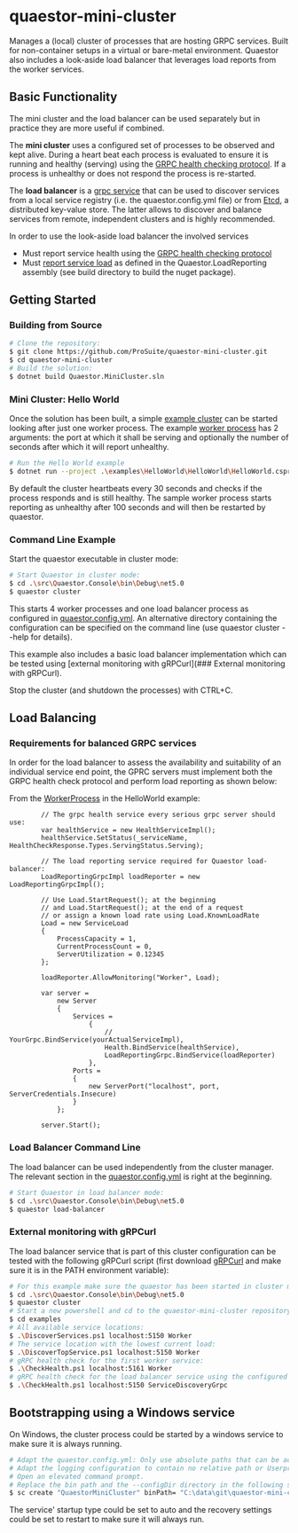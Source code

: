 # quaestor-mini-cluster
Manages a (local) cluster of processes that are hosting GRPC services. Built for non-container setups in a virtual or bare-metal environment. Quaestor also includes a look-aside load balancer that leverages load reports from the worker services.

## Basic Functionality

The mini cluster and the load balancer can be used separately but in practice they are more useful if combined.

The **mini cluster** uses a configured set of processes to be observed and kept alive. During a heart beat each process is evaluated to ensure it is running and healthy (serving) using the [GRPC health checking protocol](https://github.com/grpc/grpc/blob/master/doc/health-checking.md). If a process is unhealthy or does not respond the process is re-started.

The **load balancer** is a [grpc service](https://github.com/ProSuite/quaestor-mini-cluster/blob/main/src/Quaestor.ServiceDiscovery/service_discovery.proto) that can be used to discover services from a local service registry (i.e. the quaestor.config.yml file) or from [Etcd](https://etcd.io/), a distributed key-value store. The latter allows to discover and balance services from remote, independent clusters and is highly recommended.

In order to use the look-aside load balancer the involved services 

- Must report service health using the [GRPC health checking protocol](https://github.com/grpc/grpc/blob/master/doc/health-checking.md)
- Must [report service load](https://github.com/ProSuite/quaestor-mini-cluster/blob/main/src/Quaestor.LoadReporting/load_reporting.proto) as defined in the Quaestor.LoadReporting assembly (see build directory to build the nuget package).

## Getting Started

### Building from Source

```sh
# Clone the repository:
$ git clone https://github.com/ProSuite/quaestor-mini-cluster.git
$ cd quaestor-mini-cluster
# Build the solution:
$ dotnet build Quaestor.MiniCluster.sln
```

### Mini Cluster: Hello World

Once the solution has been built, a simple [example cluster](https://github.com/ProSuite/quaestor-mini-cluster/blob/main/examples/HelloWorld/HelloWorld/Program.cs) can be started looking after just one worker process. The example [worker process](https://github.com/ProSuite/quaestor-mini-cluster/blob/main/examples/HelloWorld/WorkerProcess/Program.cs) has 2 arguments: the port at which it shall be serving and optionally the number of seconds after which it will report unhealthy.

```sh
# Run the Hello World example
$ dotnet run --project .\examples\HelloWorld\HelloWorld\HelloWorld.csproj
```

By default the cluster heartbeats every 30 seconds and checks if the process responds and is still healthy. The sample worker process starts reporting as unhealthy after 100 seconds and will then be restarted by quaestor.

### Command Line Example

Start the quaestor executable in cluster mode:

```sh
# Start Quaestor in cluster mode:
$ cd .\src\Quaestor.Console\bin\Debug\net5.0
$ quaestor cluster
```
This starts 4 worker processes and one load balancer process as configured in [quaestor.config.yml](https://github.com/ProSuite/quaestor-mini-cluster/blob/main/src/Quaestor.Console/quaestor.config.yml). An alternative directory containing the configuration can be specified on the command line (use quaestor cluster --help for details).

This example also includes a basic load balancer implementation which can be tested using [external monitoring with gRPCurl](### External monitoring with gRPCurl).

Stop the cluster (and shutdown the processes) with CTRL+C.

## Load Balancing

### Requirements for balanced GRPC services

In order for the load balancer to assess the availability and suitability of an individual service end point, the GPRC servers must implement both the GRPC health check protocol and perform load reporting as shown below:

From the [WorkerProcess](https://github.com/ProSuite/quaestor-mini-cluster/blob/main/examples/HelloWorld/WorkerProcess/Program.cs) in the HelloWorld example:

			// The grpc health service every serious grpc server should use:
			var healthService = new HealthServiceImpl();
			healthService.SetStatus(_serviceName, HealthCheckResponse.Types.ServingStatus.Serving);
	
			// The load reporting service required for Quaestor load-balancer:
			LoadReportingGrpcImpl loadReporter = new LoadReportingGrpcImpl();
	
			// Use Load.StartRequest(); at the beginning
			// and Load.StartRequest(); at the end of a request
			// or assign a known load rate using Load.KnownLoadRate
			Load = new ServiceLoad
			{
				ProcessCapacity = 1,
				CurrentProcessCount = 0,
				ServerUtilization = 0.12345
			};
	
			loadReporter.AllowMonitoring("Worker", Load);
	
			var server =
				new Server
				{
					Services =
						{
							// YourGrpc.BindService(yourActualServiceImpl),
							Health.BindService(healthService),
							LoadReportingGrpc.BindService(loadReporter)
						},
					Ports =
					{
						new ServerPort("localhost", port, ServerCredentials.Insecure)
					}
				};
	
			server.Start();

### Load Balancer Command Line

The load balancer can be used independently from the cluster manager. The relevant section in the [quaestor.config.yml](https://github.com/ProSuite/quaestor-mini-cluster/blob/main/src/Quaestor.Console/quaestor.config.yml) is right at the beginning.

```sh
# Start Quaestor in load balancer mode:
$ cd .\src\Quaestor.Console\bin\Debug\net5.0
$ quaestor load-balancer
```

### External monitoring with gRPCurl

The load balancer service that is part of this cluster configuration can be tested with the following gRPCurl script (first download [gRPCurl](https://github.com/fullstorydev/grpcurl/releases) and make sure it is in the PATH environment variable):
```sh
# For this example make sure the quaestor has been started in cluster mode:
$ cd .\src\Quaestor.Console\bin\Debug\net5.0
$ quaestor cluster
# Start a new powershell and cd to the quaestor-mini-cluster repository. Then:
$ cd examples
# All available service locations:
$ .\DiscoverServices.ps1 localhost:5150 Worker
# The service location with the lowest current load:
$ .\DiscoverTopService.ps1 localhost:5150 Worker
# gRPC health check for the first worker service:
$ .\CheckHealth.ps1 localhost:5161 Worker
# gRPC health check for the load balancer service using the configured service name:
$ .\CheckHealth.ps1 localhost:5150 ServiceDiscoveryGrpc
```

## Bootstrapping using a Windows service

On Windows, the cluster process could be started by a windows service to make sure it is always running.
```sh
# Adapt the quaestor.config.yml: Only use absolute paths that can be accessed by the local system account.
# Adapt the logging configuration to contain no relative path or Userprofile environment var.
# Open an elevated command prompt.
# Replace the bin path and the --configDir directory in the following statement.
$ sc create "QuaestorMiniCluster" binPath= "C:\data\git\quaestor-mini-cluster\build\output\Quaestor_0.0.6\quaestor.exe cluster --configDir C:\data\git\quaestor-mini-cluster\build\output\Quaestor_0.0.6" DisplayName= "Quaestor Mini Cluster"
```

The service' startup type could be set to auto and the recovery settings could be set to restart to make sure it will always run.

